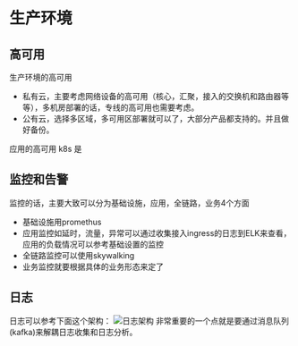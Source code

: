 # 生产环境

## 高可用

生产环境的高可用

- 私有云，主要考虑网络设备的高可用（核心，汇聚，接入的交换机和路由器等等），多机房部署的话，专线的高可用也需要考虑。
- 公有云，选择多区域，多可用区部署就可以了，大部分产品都支持的。并且做好备份。

应用的高可用 k8s 是

## 监控和告警

监控的话，主要大致可以分为基础设施，应用，全链路，业务4个方面

- 基础设施用promethus
- 应用监控如延时，流量，异常可以通过收集接入ingress的日志到ELK来查看，应用的负载情况可以参考基础设置的监控
- 全链路监控可以使用skywalking
- 业务监控就要根据具体的业务形态来定了

## 日志

日志可以参考下面这个架构：
![日志架构](https://img2018.cnblogs.com/blog/635909/201810/635909-20181030215156631-2078677630.jpg "log")
非常重要的一个点就是要通过消息队列(kafka)来解耦日志收集和日志分析。
